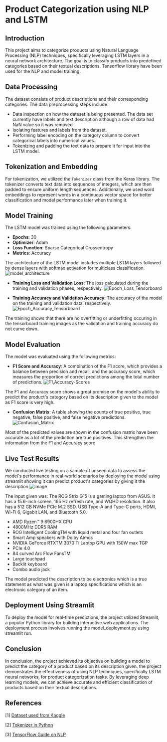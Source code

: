 # Product Categorization using NLP and LSTM

## Introduction

This project aims to categorize products using Natural Language Processing (NLP) techniques, specifically leveraging LSTM layers in a neural network architecture. The goal is to classify products into predefined categories based on their textual descriptions. Tensorflow library have been used for the NLP and model training.

## Data Processing

The dataset consists of product descriptions and their corresponding categories. The data preprocessing steps include:

- Data inspection on how the dataset is being presented. The data set currently have labels and text description although a row of data had NaN value so it was removed
- Isolating features and labels from the dataset.
- Performing label encoding on the category column to convert categorical labels into numerical values.
- Tokenizing and padding the text data to prepare it for input into the LSTM model.

## Tokenization and Embedding

For tokenization, we utilized the `Tokenizer` class from the Keras library. The tokenizer converts text data into sequences of integers, which are then padded to ensure uniform length sequences. Additionally, we used word embeddings to represent words in a continuous vector space for better classification and model performance later when training it.

## Model Training

The LSTM model was trained using the following parameters:

- **Epochs**: 30
- **Optimizer**: Adam
- **Loss Function**: Sparse Categorical Crossentropy
- **Metrics**: Accuracy

The architecture of the LSTM model includes multiple LSTM layers followed by dense layers with softmax activation for multiclass classification.
![model_architecture](https://github.com/FlameCerberus/Products-Categorization-using-LSTM/assets/96816249/eea7c949-6df3-4a4f-87ea-52c38da01ec9)

- **Training Loss and Validation Loss**: The loss calculated during the training and validation phases, respectively.
  ![Epoch_Loss_Tensorboard](https://github.com/FlameCerberus/Products-Categorization-using-LSTM/assets/96816249/76ed3f31-abbb-439b-9394-6025364644c7)

- **Training Accuracy and Validation Accuracy**: The accuracy of the model on the training and validation data, respectively.
  ![Epoch_Accuracy_Tensorboard](https://github.com/FlameCerberus/Products-Categorization-using-LSTM/assets/96816249/aba62e62-abb7-4942-a935-965ad9355c4c)

The training shows that there are no overfitting or underfitting occuring in the tensorboard training images as the validation and training accuracy do not curve down.

## Model Evaluation

The model was evaluated using the following metrics:

- **F1 Score and Accuracy**: A combination of the F1 score, which provides a balance between precision and recall, and the accuracy score, which measures the proportion of correct predictions among the total number of predictions.
![F1,Accuracy-Scores](https://github.com/FlameCerberus/Products-Categorization-using-LSTM/assets/96816249/b0fcf19b-21cf-4232-bf41-9808a18aa5bb)

The F1 and Accuracy score shows a great promise on the model's ability to predict the product's category based on its description given to the model as F1 score is very high.

- **Confusion Matrix**: A table showing the counts of true positive, true negative, false positive, and false negative predictions.
![Confusion_Matrix](https://github.com/FlameCerberus/Products-Categorization-using-LSTM/assets/96816249/77477ee9-62a0-47f7-b8eb-07333c8b97ae)

Most of the predicted values are shown in the confusion matrix have been accurate as a lot of the prediction are true positives. This strengthen the information from the F1 and Accuracy score

## Live Test Results

We conducted live testing on a sample of unseen data to assess the model's performance in real-world scenarios by deploying the model using streamlit showing it can predict product's categories by giving it the description
![image](https://github.com/FlameCerberus/Products-Categorization-using-LSTM/assets/96816249/faa98658-088a-4d2f-b60d-4ae57c136148)

The input given was:
The ROG Strix G15 is a gaming laptop from ASUS. It has a 15.6-inch screen, 165 Hz refresh rate, and WQHD resolution. It also has a 512 GB NVMe PCIe M.2 SSD, USB Type-A and Type-C ports, HDMI, Wi-Fi 6, Gigabit LAN, and Bluetooth 5.0.
- AMD Ryzen™ 9 6900HX CPU
- 4800MHz DDR5 RAM
- ROG Intelligent CoolingTM with liquid metal and four fan outlets
- Smart Amp speakers with Dolby Atmos
- NVIDIA GeForce RTXTM 3070 Ti Laptop GPU with 150W max TGP
- PCIe 4.0
- 84 curved Arc Flow FansTM
- Large touchpad
- Backlit keyboard
- Combo audio jack


The model predicted the description to be electronics which is a true statement as what was given is a laptop specifications which is an electronic category of an item.


## Deployment Using Streamlit

To deploy the model for real-time predictions, the project utilized Streamlit, a popular Python library for building interactive web applications. The deployment process involves running the model_deployment.py using streamlit run.

## Conclusion

In conclusion, the project achieved its objective on building a model to predict the category of a product based on its description given. the project demonstrates the effectiveness of using NLP techniques, specifically LSTM neural networks, for product categorization tasks. By leveraging deep learning models, we can achieve accurate and efficient classification of products based on their textual descriptions.

## References

[1] [Dataset used from Kaggle](https://www.kaggle.com/datasets/saurabhshahane/ecommerce-text-classification)

[2] [Tokenizer in Python](https://www.analyticsvidhya.com/blog/2020/05/what-is-tokenization-nlp/)

[3] [TensorFlow Guide on NLP](https://www.tensorflow.org/tutorials/text)
